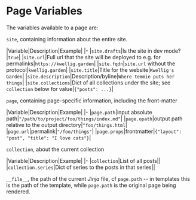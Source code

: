 # Page Variables

The variables available to a page are:

`site`, containing information about the entire site.

|Variable|Description|Example|
|-
|`site.drafts`|Is the site in dev mode?|`true`|
|`site.url`|Full url that the site will be deployed to e.g. for permalinks|`https://kwellig.garden`|
|`site.fqdn`|`site.url` without the protocol|`kwellig.garden`|
|`site.title`|Title for the website|`Kwellig's Garden`|
|`site.description`|Description/byline|`Where temmie puts her things`|
|`site.collections`|Dict of all collections under the site; see `collection` below for value|`{"posts": ...}`|

`page`, containing page-specific information, including the front-matter

|Variable|Description|Example|
|-
|`page.path`|input absolute path|`"/path/to/project/foo/things/index.md"`|
|`page.opath`|output path relative to the output directory|`"foo/things.html`|
|`page.url`|permalink|`"/foo/things"`|
|`page.props`|frontmatter|`{"layout": "post", "title": "I love cats"}`|

`collection`, about the current collection

|Variable|Description|Example|
|-
|`collection`|List of all posts||
|`collection.series`|Dict of series to the posts in that series||

`__file__`, the path of the current _Jinja_ file, cf `page.path` -- in templates this is the path of the template, while `page.path` is the original page being rendered.
